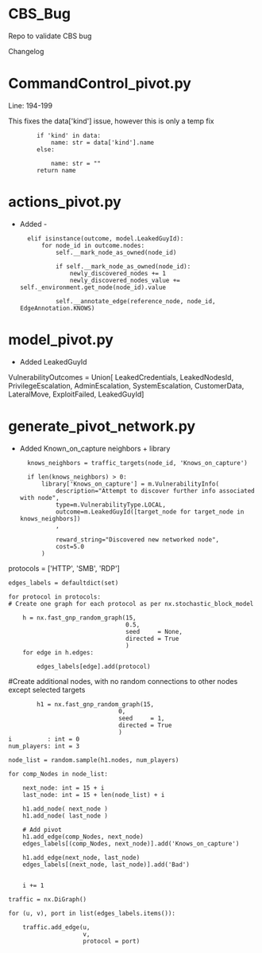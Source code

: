 # CBS_Bug
Repo to validate CBS bug 

Changelog

# CommandControl_pivot.py

Line: 194-199 

This fixes the data['kind'] issue, however this is only a temp fix

            if 'kind' in data:
                name: str = data['kind'].name
            else:
                
                name: str = ""
            return name
            
# actions_pivot.py

- Added -

        elif isinstance(outcome, model.LeakedGuyId):
            for node_id in outcome.nodes:
                self.__mark_node_as_owned(node_id)
                
                if self.__mark_node_as_owned(node_id):
                    newly_discovered_nodes += 1
                    newly_discovered_nodes_value += self._environment.get_node(node_id).value
                    
                self.__annotate_edge(reference_node, node_id, EdgeAnnotation.KNOWS)
                
# model_pivot.py

- Added LeakedGuyId

VulnerabilityOutcomes = Union[
    LeakedCredentials, LeakedNodesId, PrivilegeEscalation, AdminEscalation,
    SystemEscalation, CustomerData, LateralMove, ExploitFailed, LeakedGuyId]
    
# generate_pivot_network.py

- Added Known_on_capture neighbors + library

        knows_neighbors = traffic_targets(node_id, 'Knows_on_capture')

        if len(knows_neighbors) > 0:
            library['Knows_on_capture'] = m.VulnerabilityInfo(
                description="Attempt to discover further info associated with node",
                type=m.VulnerabilityType.LOCAL,
                outcome=m.LeakedGuyId([target_node for target_node in knows_neighbors])
                ,
                
                reward_string="Discovered new networked node",
                cost=5.0
            )

protocols = ['HTTP', 'SMB', 'RDP']

    edges_labels = defaultdict(set)

    for protocol in protocols:
    # Create one graph for each protocol as per nx.stochastic_block_model
    
        h = nx.fast_gnp_random_graph(15, 
                                     0.5, 
                                     seed     = None, 
                                     directed = True
                                     )
        for edge in h.edges:
        
            edges_labels[edge].add(protocol)

#Create additional nodes, with no random connections to other nodes except selected targets

            h1 = nx.fast_gnp_random_graph(15, 
                                   0, 
                                   seed     = 1, 
                                   directed = True 
                                   )
    i          : int = 0
    num_players: int = 3
    
    node_list = random.sample(h1.nodes, num_players)
    
    for comp_Nodes in node_list:
        
        next_node: int = 15 + i
        last_node: int = 15 + len(node_list) + i
            
        h1.add_node( next_node )
        h1.add_node( last_node )
        
        # Add pivot
        h1.add_edge(comp_Nodes, next_node)
        edges_labels[(comp_Nodes, next_node)].add('Knows_on_capture')
   
        h1.add_edge(next_node, last_node)
        edges_labels[(next_node, last_node)].add('Bad')

        
        i += 1 

    traffic = nx.DiGraph()

    for (u, v), port in list(edges_labels.items()):
    
        traffic.add_edge(u, 
                         v, 
                         protocol = port)  
 
